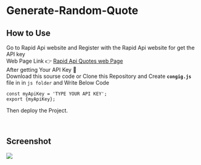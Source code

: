 ﻿# Generate-Random-Quote

 ## How to Use
 Go to Rapid Api website and Register with the Rapid Api website for get the API key <br />
 Web Page Link 👉 [Rapid Api Quotes web Page ](https://rapidapi.com/martin.svoboda/api/Quotes) <br />
 After getting Your API Key 🔑 <br />
 Download this sourse code or Clone this Repository and Create **`congig.js`** file in in `js folder` and Write Below Code  <br />

`const myApiKey = 'TYPE YOUR API KEY';` <br />
`export {myApiKey};`
 
Then deploy the Project.

<br/>

## Screenshot

<img src="https://private-user-images.githubusercontent.com/131896539/322270166-afbec917-b145-4558-8552-962acb21352f.JPG?jwt=eyJhbGciOiJIUzI1NiIsInR5cCI6IkpXVCJ9.eyJpc3MiOiJnaXRodWIuY29tIiwiYXVkIjoicmF3LmdpdGh1YnVzZXJjb250ZW50LmNvbSIsImtleSI6ImtleTUiLCJleHAiOjE3MTMwOTU2MDEsIm5iZiI6MTcxMzA5NTMwMSwicGF0aCI6Ii8xMzE4OTY1MzkvMzIyMjcwMTY2LWFmYmVjOTE3LWIxNDUtNDU1OC04NTUyLTk2MmFjYjIxMzUyZi5KUEc_WC1BbXotQWxnb3JpdGhtPUFXUzQtSE1BQy1TSEEyNTYmWC1BbXotQ3JlZGVudGlhbD1BS0lBVkNPRFlMU0E1M1BRSzRaQSUyRjIwMjQwNDE0JTJGdXMtZWFzdC0xJTJGczMlMkZhd3M0X3JlcXVlc3QmWC1BbXotRGF0ZT0yMDI0MDQxNFQxMTQ4MjFaJlgtQW16LUV4cGlyZXM9MzAwJlgtQW16LVNpZ25hdHVyZT1lNmMwNGU5YWEyNzZhYzdjZWZjOTc2NTJjYjk1ZDBjMzM5MDMxZTAzYWMzZGVhZjljMzczYzZjMjk4ZTUzZmFmJlgtQW16LVNpZ25lZEhlYWRlcnM9aG9zdCZhY3Rvcl9pZD0wJmtleV9pZD0wJnJlcG9faWQ9MCJ9.lXnfq4jOikMgWIlZRZ_2ASU040MlOigzKmx4oRoAHBg" >
